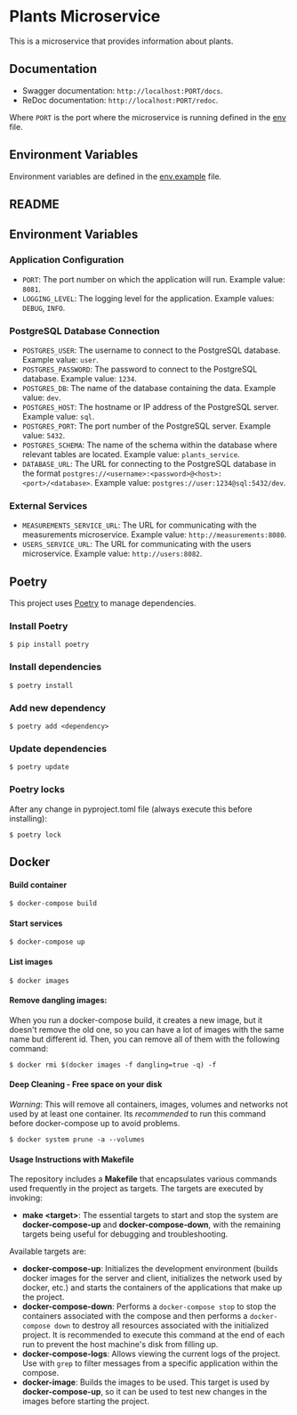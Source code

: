 # Plants Microservice

This is a microservice that provides information about plants.

## Documentation

- Swagger documentation: `http://localhost:PORT/docs`.
- ReDoc documentation: `http://localhost:PORT/redoc`.

Where `PORT` is the port where the microservice is running defined in the [env](.env) file.

## Environment Variables

Environment variables are defined in the [env.example](.env.example) file.

## README

## Environment Variables

### Application Configuration
- `PORT`: The port number on which the application will run. Example value: `8081`.
- `LOGGING_LEVEL`: The logging level for the application. Example values: `DEBUG`, `INFO`.

### PostgreSQL Database Connection
- `POSTGRES_USER`: The username to connect to the PostgreSQL database. Example value: `user`.
- `POSTGRES_PASSWORD`: The password to connect to the PostgreSQL database. Example value: `1234`.
- `POSTGRES_DB`: The name of the database containing the data. Example value: `dev`. 
- `POSTGRES_HOST`: The hostname or IP address of the PostgreSQL server. Example value: `sql`.
- `POSTGRES_PORT`: The port number of the PostgreSQL server. Example value: `5432`.
- `POSTGRES_SCHEMA`: The name of the schema within the database where relevant tables are located. Example value: `plants_service`.
- `DATABASE_URL`: The URL for connecting to the PostgreSQL database in the format `postgres://<username>:<password>@<host>:<port>/<database>`. Example value: `postgres://user:1234@sql:5432/dev`.

### External Services
- `MEASUREMENTS_SERVICE_URL`: The URL for communicating with the measurements microservice. Example value: `http://measurements:8080`.
- `USERS_SERVICE_URL`: The URL for communicating with the users microservice. Example value: `http://users:8082`. 


## Poetry

This project uses [Poetry](https://python-poetry.org/) to manage dependencies.

### Install Poetry

```$ pip install poetry```

### Install dependencies

```$ poetry install```

### Add new dependency

```$ poetry add <dependency>```

### Update dependencies

```$ poetry update```

### Poetry locks

After any change in pyproject.toml file (always execute this before installing):

```$ poetry lock```

## Docker

#### Build container

```$ docker-compose build```

#### Start services

```$ docker-compose up```

#### List images

```$ docker images```

#### Remove dangling images: 

When you run a docker-compose build, it creates a new image, but it doesn't remove the old one, so you can have a lot of images with the same name but different id. Then, you can remove all of them with the following command:

```$ docker rmi $(docker images -f dangling=true -q) -f```

#### Deep Cleaning - Free space on your disk
*Warning*: This will remove all containers, images, volumes and networks not used by at least one container.
Its *recommended* to run this command before docker-compose up to avoid problems.

```$ docker system prune -a --volumes```

#### Usage Instructions with Makefile
The repository includes a **Makefile** that encapsulates various commands used frequently in the project as targets. The targets are executed by invoking:

* **make \<target\>**:
The essential targets to start and stop the system are **docker-compose-up** and **docker-compose-down**, with the remaining targets being useful for debugging and troubleshooting.

Available targets are:
* **docker-compose-up**: Initializes the development environment (builds docker images for the server and client, initializes the network used by docker, etc.) and starts the containers of the applications that make up the project.
* **docker-compose-down**: Performs a `docker-compose stop` to stop the containers associated with the compose and then performs a `docker-compose down` to destroy all resources associated with the initialized project. It is recommended to execute this command at the end of each run to prevent the host machine's disk from filling up.
* **docker-compose-logs**: Allows viewing the current logs of the project. Use with `grep` to filter messages from a specific application within the compose.
* **docker-image**: Builds the images to be used. This target is used by **docker-compose-up**, so it can be used to test new changes in the images before starting the project.

